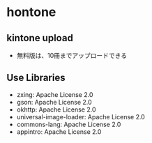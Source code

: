 hontone
==========

## kintone upload

- 無料版は、10冊までアップロードできる

## Use Libraries

- zxing: Apache License 2.0
- gson: Apache License 2.0
- okhttp: Apache License 2.0
- universal-image-loader: Apache License 2.0
- commons-lang: Apache License 2.0
- appintro: Apache License 2.0
